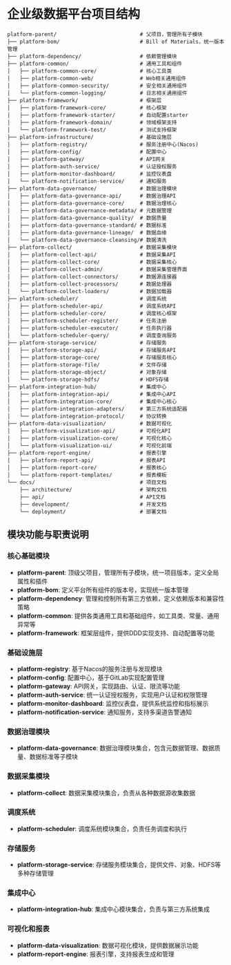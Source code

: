 # 企业级数据平台项目结构

```
platform-parent/                           # 父项目，管理所有子模块
├── platform-bom/                          # Bill of Materials，统一版本管理
├── platform-dependency/                   # 依赖管理模块
├── platform-common/                       # 通用工具和组件
│   ├── platform-common-core/              # 核心工具类
│   ├── platform-common-web/               # Web相关通用组件
│   ├── platform-common-security/          # 安全相关通用组件
│   └── platform-common-logging/           # 日志相关通用组件
├── platform-framework/                    # 框架层
│   ├── platform-framework-core/           # 核心框架
│   ├── platform-framework-starter/        # 自动配置starter
│   ├── platform-framework-domain/         # 领域框架支持
│   └── platform-framework-test/           # 测试支持框架
├── platform-infrastructure/               # 基础设施层
│   ├── platform-registry/                 # 服务注册中心(Nacos)
│   ├── platform-config/                   # 配置中心
│   ├── platform-gateway/                  # API网关
│   ├── platform-auth-service/             # 认证授权服务
│   ├── platform-monitor-dashboard/        # 监控仪表盘
│   └── platform-notification-service/     # 通知服务
├── platform-data-governance/              # 数据治理模块
│   ├── platform-data-governance-api/      # 数据治理API
│   ├── platform-data-governance-core/     # 数据治理核心
│   ├── platform-data-governance-metadata/ # 元数据管理
│   ├── platform-data-governance-quality/  # 数据质量
│   ├── platform-data-governance-standard/ # 数据标准
│   ├── platform-data-governance-lineage/  # 数据血缘
│   └── platform-data-governance-cleansing/# 数据清洗
├── platform-collect/                      # 数据采集模块
│   ├── platform-collect-api/              # 数据采集API
│   ├── platform-collect-core/             # 数据采集核心
│   ├── platform-collect-admin/            # 数据采集管理界面
│   ├── platform-collect-connectors/       # 数据源连接器
│   ├── platform-collect-processors/       # 数据处理器
│   └── platform-collect-loaders/          # 数据加载器
├── platform-scheduler/                    # 调度系统
│   ├── platform-scheduler-api/            # 调度系统API
│   ├── platform-scheduler-core/           # 调度核心框架
│   ├── platform-scheduler-register/       # 任务注册
│   ├── platform-scheduler-executor/       # 任务执行器
│   └── platform-scheduler-query/          # 调度查询服务
├── platform-storage-service/              # 存储服务
│   ├── platform-storage-api/              # 存储服务API
│   ├── platform-storage-core/             # 存储服务核心
│   ├── platform-storage-file/             # 文件存储
│   ├── platform-storage-object/           # 对象存储
│   └── platform-storage-hdfs/             # HDFS存储
├── platform-integration-hub/              # 集成中心
│   ├── platform-integration-api/          # 集成中心API
│   ├── platform-integration-core/         # 集成中心核心
│   ├── platform-integration-adapters/     # 第三方系统适配器
│   └── platform-integration-protocol/     # 协议转换
├── platform-data-visualization/           # 数据可视化
│   ├── platform-visualization-api/        # 可视化API
│   ├── platform-visualization-core/       # 可视化核心
│   └── platform-visualization-ui/         # 可视化前端
├── platform-report-engine/                # 报表引擎
│   ├── platform-report-api/               # 报表API
│   ├── platform-report-core/              # 报表核心
│   └── platform-report-templates/         # 报表模板
└── docs/                                  # 项目文档
    ├── architecture/                      # 架构文档
    ├── api/                               # API文档
    ├── development/                       # 开发文档
    └── deployment/                        # 部署文档
```

## 模块功能与职责说明

### 核心基础模块

- **platform-parent**: 顶级父项目，管理所有子模块，统一项目版本，定义全局属性和插件
- **platform-bom**: 定义平台所有组件的版本号，实现统一版本管理
- **platform-dependency**: 管理和控制所有第三方依赖，定义依赖版本和兼容性策略
- **platform-common**: 提供各类通用工具和基础组件，如工具类、常量、通用异常等
- **platform-framework**: 框架层组件，提供DDD实现支持、自动配置等功能

### 基础设施层

- **platform-registry**: 基于Nacos的服务注册与发现模块
- **platform-config**: 配置中心，基于GitLab实现配置管理
- **platform-gateway**: API网关，实现路由、认证、限流等功能
- **platform-auth-service**: 统一认证授权服务，实现用户认证和权限管理
- **platform-monitor-dashboard**: 监控仪表盘，提供系统监控和指标展示
- **platform-notification-service**: 通知服务，支持多渠道告警通知

### 数据治理模块

- **platform-data-governance**: 数据治理模块集合，包含元数据管理、数据质量、数据标准等子模块

### 数据采集模块

- **platform-collect**: 数据采集模块集合，负责从各种数据源收集数据

### 调度系统

- **platform-scheduler**: 调度系统模块集合，负责任务调度和执行

### 存储服务

- **platform-storage-service**: 存储服务模块集合，提供文件、对象、HDFS等多种存储管理

### 集成中心

- **platform-integration-hub**: 集成中心模块集合，负责与第三方系统集成

### 可视化和报表

- **platform-data-visualization**: 数据可视化模块，提供数据展示功能
- **platform-report-engine**: 报表引擎，支持报表生成和管理
```
